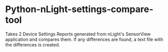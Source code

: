 Python-nLight-settings-compare-tool
===================================

Takes 2 Device Settings Reports generated from nLight's SensorView application and compares them.  If any differences are found, a text file with the differences is created.
